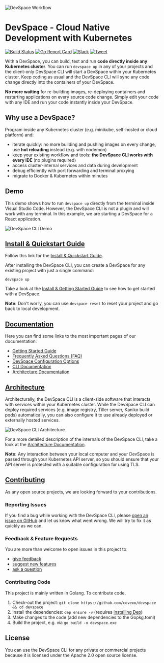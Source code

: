 ![DevSpace Workflow](docs/website/static/img/header-readme.svg)

# DevSpace - Cloud Native Development with Kubernetes
[![Build Status](https://travis-ci.org/covexo/devspace.svg?branch=master)](https://travis-ci.org/covexo/devspace)
[![Go Report Card](https://goreportcard.com/badge/github.com/covexo/devspace)](https://goreportcard.com/report/github.com/covexo/devspace)
[![Slack](http://slack.devspace-cloud.com/badge.svg)](http://slack.devspace-cloud.com/)
[![Tweet](https://img.shields.io/twitter/url/http/shields.io.svg?style=social)](https://twitter.com/home?status=Just%20found%20out%20about%20%23DevSpace%20CLI%3A%20https%3A//github.com/covexo/devspace%0A%0AIt%20lets%20you%20build%20cloud%20native%20software%20directly%20on%20top%20of%20%23Kubernetes%20and%20%23Docker%0A%23CloudNative%20%23k8s)

With a DevSpace, you can build, test and run **code directly inside any Kubernetes cluster**. You can run `devspace up` in any of your projects and the client-only DevSpace CLI will start a DevSpace within your Kubernetes cluster. Keep coding as usual and the DevSpace CLI will sync any code change directly into the containers of your DevSpace. 

**No more waiting** for re-building images, re-deploying containers and restarting applications on every source code change. Simply edit your code with any IDE and run your code instantly inside your DevSpace.

## Why use a DevSpace?
Program inside any Kubernetes cluster (e.g. minikube, self-hosted or cloud platform) and:
- iterate quickly: no more building and pushing images on every change, use **hot reloading** instead (e.g. with nodemon)
- keep your existing workflow and tools: **the DevSpace CLI works with every IDE** (no plugins required)
- access cluster-internal services and data during development
- debug efficiently with port forwarding and terminal proxying
- migrate to Docker & Kubernetes within minutes

## Demo
This demo shows how to run `devspace up` directly from the terminal inside Visual Studio Code. However, the DevSpace CLI is not a plugin and will work with any terminal. In this example, we are starting a DevSpace for a React application.

![DevSpace CLI Demo](docs/website/static/img/devspace-cli-demo-readme.gif)

## [Install & Quickstart Guide](https://devspace-cloud.com/getting-started/)
Follow this link for the [Install & Quickstart Guide](https://devspace-cloud.com/getting-started/).

After installing the DevSpace CLI, you can create a DevSpace for any existing project with just a single command:
```
devspace up
```
Take a look at the [Install & Getting Started Guide](https://devspace-cloud.com/getting-started/) to see how to get started with a DevSpace.

**Note:** Don't worry, you can use `devspace reset` to reset your project and go back to local development.

## [Documentation](https://docs.devspace-cloud.com/docs/getting-started/quickstart.html)
Here you can find some links to the most important pages of our documentation:
- [Getting Started Guide](https://devspace-cloud.com/getting-started/)
- [Frequently Asked Questions (FAQ)](https://docs.devspace-cloud.com/docs/getting-started/faq.html)
- [DevSpace Configuration Options](https://docs.devspace-cloud.com/docs/configuration/config.yaml.html)
- [CLI Documentation](https://docs.devspace-cloud.com/docs/cli/init.html)
- [Architecture Documentation](https://docs.devspace-cloud.com/docs/advanced/architecture.html)

## [Architecture](https://docs.devspace-cloud.com/docs/advanced/architecture.html)
Architecturally, the DevSpace CLI is a client-side software that interacts with services within your Kubernetes cluster. While the DevSpace CLI can deploy required services (e.g. image registry, Tiller server, Kaniko build pods) automatically, you can also configure it to use already deployed or externally hosted services.

![DevSpace CLI Architecture](docs/website/static/img/devspace-architecture.svg)

For a more detailed description of the internals of the DevSpace CLI, take a look at the [Architecture Documentation](https://docs.devspace-cloud.com/docs/advanced/architecture.html).

**Note:** Any interaction between your local computer and your DevSpace is passed through your Kubernetes API server, so you should ensure that your API server is protected with a suitable configuration for using TLS.

## [Contributing](CONTRIBUTING.md)
As any open source projects, we are looking forward to your contributions.

### Reporting Issues
If you find a bug while working with the DevSpace CLI, please [open an issue on GitHub](https://github.com/covexo/devspace/issues/new?labels=kind%2Fbug&template=bug-report.md&title=Bug:) and let us know what went wrong. We will try to fix it as quickly as we can.

### Feedback & Feature Requests
You are more than welcome to open issues in this project to:
- [give feedback](https://github.com/covexo/devspace/issues/new?labels=kind%2Ffeedback&title=Feedback:)
- [suggest new features](https://github.com/covexo/devspace/issues/new?labels=kind%2Ffeature&template=feature-request.md&title=Feature%20Request:)
- [ask a question](https://github.com/covexo/devspace/issues/new?labels=kind%2Fquestion&title=Question:)

### Contributing Code
This project is mainly written in Golang. To contribute code,
1. Check-out the project: `git clone https://github.com/covexo/devspace && cd devspace`
2. Install the dependencies: `dep ensure -v` (requires [Installing Dep](https://golang.github.io/dep/docs/installation.html))
3. Make changes to the code (add new dependencies to the Gopkg.toml)
4. Build the project, e.g. via `go build -o devspace.exe`

## License
You can use the DevSpace CLI for any private or commercial projects because it is licensed under the Apache 2.0 open source license.
